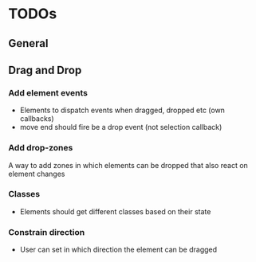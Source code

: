 # TODOs
## General
## Drag and Drop
### Add element events
- Elements to dispatch  events when dragged, dropped etc (own callbacks)
- move end should fire be a drop event (not selection callback)
### Add drop-zones
A way to add zones in which elements can be dropped that also react on element changes
### Classes
- Elements should get different classes based on their state
### Constrain direction
- User can set in which direction the element can be dragged

